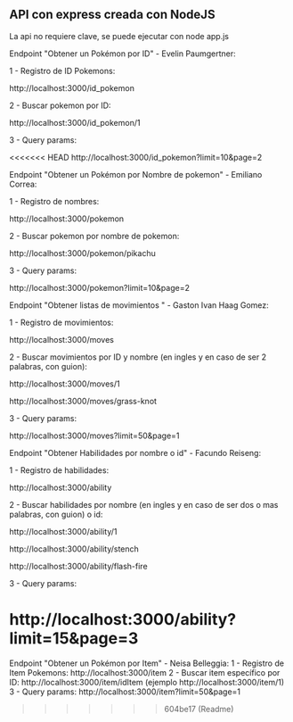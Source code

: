 ## API con express creada con NodeJS

La api no requiere clave, se puede ejecutar con
node app.js

Endpoint "Obtener un Pokémon por ID" - Evelin Paumgertner:

1 - Registro de ID Pokemons:

http://localhost:3000/id_pokemon

2 - Buscar pokemon por ID:

http://localhost:3000/id_pokemon/1

3 - Query params:

<<<<<<< HEAD
http://localhost:3000/id_pokemon?limit=10&page=2

Endpoint "Obtener un Pokémon por Nombre de pokemon" - Emiliano Correa:

1 - Registro de nombres:

http://localhost:3000/pokemon

2 - Buscar pokemon por nombre de pokemon:

http://localhost:3000/pokemon/pikachu

3 - Query params:

http://localhost:3000/pokemon?limit=10&page=2

Endpoint "Obtener listas de movimientos " - Gaston Ivan Haag Gomez:

1 - Registro de movimientos:

http://localhost:3000/moves

2 - Buscar movimientos por ID y nombre (en ingles y en caso de ser 2 palabras, con guion):

http://localhost:3000/moves/1

http://localhost:3000/moves/grass-knot

3 - Query params:

http://localhost:3000/moves?limit=50&page=1

Endpoint "Obtener Habilidades por nombre o id" - Facundo Reiseng:

1 - Registro de habilidades:

http://localhost:3000/ability

2 - Buscar habilidades por nombre (en ingles y en caso de ser dos o mas palabras, con guion) o id:

http://localhost:3000/ability/1

http://localhost:3000/ability/stench

http://localhost:3000/ability/flash-fire

3 - Query params:

http://localhost:3000/ability?limit=15&page=3
=======
Endpoint "Obtener un Pokémon por Item" - Neisa Belleggia:
1 - Registro de Item Pokemons:
http://localhost:3000/item
2 - Buscar item específico por ID:
http://localhost:3000/item/idItem  (ejemplo http://localhost:3000/item/1)
3 - Query params:
http://localhost:3000/item?limit=50&page=1
>>>>>>> 604be17 (Readme)
